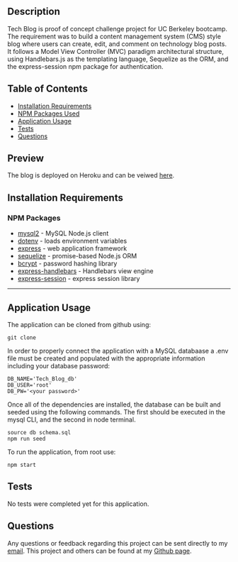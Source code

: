 ## Description
Tech Blog is proof of concept challenge project for UC Berkeley bootcamp. The requirement was to build a content management system (CMS) style blog where users can create, edit, and comment on technology blog posts. It follows a Model View Controller (MVC) paradigm architectural structure, using Handlebars.js as the templating language, Sequelize as the ORM, and the express-session npm package for authentication.

## Table of Contents
* [Installation Requirements](#install)
* [NPM Packages Used](#npm)
* [Application Usage](#usage)
* [Tests](#tests)
* [Questions](#questions)

## Preview
The blog is deployed on Heroku and can be veiwed [here]().

## <a name=install></a>Installation Requirements


### <a name=npm></a>NPM Packages
* [mysql2](https://www.npmjs.com/package/mysql2) - MySQL Node.js client
* [dotenv](https://www.npmjs.com/package/dotenv) - loads environment variables
* [express](https://expressjs.com/) - web application framework
* [sequelize](https://www.npmjs.com/package/sequelize) - promise-based Node.js ORM
* [bcrypt](https://www.npmjs.com/package/bcrypt) - password hashing library
* [express-handlebars](https://www.npmjs.com/package/express-handlebars) - Handlebars view engine
* [express-session](https://www.npmjs.com/package/express-session) - express session library

***
## <a name=usage></a>Application Usage
The application can be cloned from github using:
```
git clone 
```
In order to properly connect the application with a MySQL databaase a .env file must be created and populated with the appropriate information including your database password:

```
DB_NAME='Tech_Blog_db'
DB_USER='root'
DB_PW='<your password>'
```
Once all of the dependencies are installed, the database can be built and seeded using the following commands. The first should be executed in the mysql CLI, and the second in node terminal. 
```
source db schema.sql
npm run seed
```
To run the application, from root use:
```
npm start
```
## Tests
No tests were completed yet for this application. 

## Questions
Any questions or feedback regarding this project can be sent directly to my [email](mailto:). This project and others can be found at my [Github page]('').
